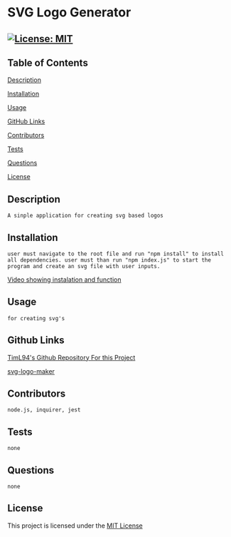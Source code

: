 # SVG Logo Generator

  ## [![License: MIT](https://img.shields.io/badge/License-MIT-yellow.svg)](https://opensource.org/licenses/MIT)

  ## Table of Contents

 [Description](#description)

 [Installation](#installation)

 [Usage](#usage)

 [GitHub Links](#github-links)

 [Contributors](#contributors)
 
 [Tests](#tests)
 
 [Questions](#questions)

 [License](#license)
 

  ## Description

    A sinple application for creating svg based logos

  ## Installation

    user must navigate to the root file and run "npm install" to install all dependencies. user must than run "npm index.js" to start the program and create an svg file with user inputs.
  [Video showing instalation and function](https://drive.google.com/file/d/1eF6fzJuxFpZvP0eYf1MEmr0P25yd7z9l/view)

  ## Usage

    for creating svg's

  ## Github Links

  
  [TimL94's Github Repository For this Project](https://www.github.com/TimL94/svg-logo-maker)
  
  [svg-logo-maker](https://TimL94.github.io/svg-logo-maker)
    

  ## Contributors

    node.js, inquirer, jest

  ## Tests

    none

  ## Questions

    none
    
  ## License

  This project is licensed under the [MIT License](https://opensource.org/licenses/MIT)
